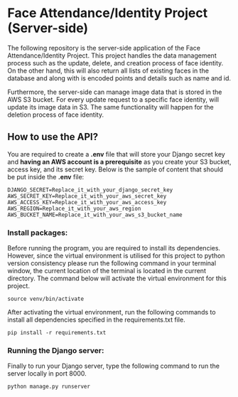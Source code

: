 # Face Attendance/Identity Project (Server-side)

The following repository is the server-side application of the Face Attendance/Identity Project. This project handles the data management process such as the update, delete, and creation process of face identity. On the other hand, this will also return all lists of existing faces in the database and along with is encoded points and details such as name and id.

Furthermore, the server-side can manage image data that is stored in the AWS S3 bucket. For every update request to a specific face identity, will update its image data in S3. The same functionality will happen for the deletion process of face identity.

## How to use the API?

You are required to create a **.env** file that will store your Django secret key and **having an AWS account is a prerequisite** as you create your S3 bucket, access key, and its secret key. Below is the sample of content that should be put inside the **.env** file: 

```
DJANGO_SECRET=Replace_it_with_your_django_secret_key
AWS_SECRET_KEY=Replace_it_with_your_aws_secret_key
AWS_ACCESS_KEY=Replace_it_with_your_aws_access_key
AWS_REGION=Replace_it_with_your_aws_region
AWS_BUCKET_NAME=Replace_it_with_your_aws_s3_bucket_name
```

### Install packages:

Before running the program, you are required to install its dependencies. However, since the virtual environment is utilised for this project to python version consistency please run the following command in your terminal window, the current location of the terminal is located in the current directory.  The command below will activate the virtual environment for this project.

```
source venv/bin/activate
```

After activating the virtual environment, run the following commands to install all dependencies specified in the requirements.txt file.

```
pip install -r requirements.txt
```

### Running the Django server:

Finally to run your Django server, type the following command to run the server locally in port 8000.

```
python manage.py runserver
```



